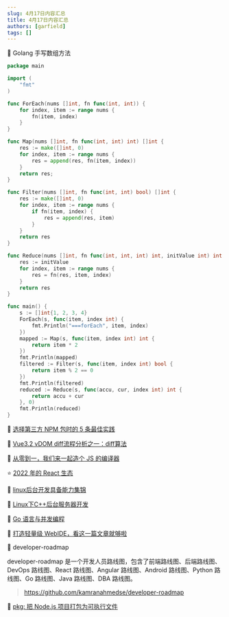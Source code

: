 ```yaml
---
slug: 4月17日内容汇总
title: 4月17日内容汇总
authors: [garfield]
tags: []
---
```


📒 Golang 手写数组方法

```go
package main

import (
    "fmt"
)

func ForEach(nums []int, fn func(int, int)) {
    for index, item := range nums {
        fn(item, index)
    }
}

func Map(nums []int, fn func(int, int) int) []int {
    res := make([]int, 0)
    for index, item := range nums {
        res = append(res, fn(item, index))
    }
    return res;
}

func Filter(nums []int, fn func(int, int) bool) []int {
    res := make([]int, 0)
    for index, item := range nums {
        if fn(item, index) {
            res = append(res, item)
        }
    }
    return res
}

func Reduce(nums []int, fn func(int, int, int) int, initValue int) int {
    res := initValue
    for index, item := range nums {
        res = fn(res, item, index)
    }
    return res
}

func main() {
    s := []int{1, 2, 3, 4}
    ForEach(s, func(item, index int) {
        fmt.Println("===forEach", item, index)
    })
    mapped := Map(s, func(item, index int) int {
        return item * 2
    })
    fmt.Println(mapped)
    filtered := Filter(s, func(item, index int) bool {
        return item % 2 == 0
    })
    fmt.Println(filtered)
    reduced := Reduce(s, func(accu, cur, index int) int {
        return accu + cur
    }, 0)
    fmt.Println(reduced)
}
```

📒 [选择第三方 NPM 包时的 5 条最佳实践](https://mp.weixin.qq.com/s/kGMsNmIXlT25NfRrifjnTQ)

📒 [Vue3.2 vDOM diff流程分析之一：diff算法](https://juejin.cn/post/7072321805792313357)

📒 [从零到一，我们来一起造个 JS 的编译器](https://mp.weixin.qq.com/s/pNossFUtJrDHshXbWLb4vA)

⭐️ [2022 年的 React 生态](https://juejin.cn/post/7085542534943883301)

📒 [linux后台开发具备能力集锦](https://zhuanlan.zhihu.com/p/163481957)

📒 [Linux下C++后台服务器开发](https://zhuanlan.zhihu.com/p/439279854)

📒 [Go 语言与并发编程](https://zhuanlan.zhihu.com/p/471317280)

📒 [打造轻量级 WebIDE，看这一篇文章就够啦](https://juejin.cn/post/7085224136980561927)

📒 developer-roadmap

developer-roadmap 是一个开发人员路线图，包含了前端路线图、后端路线图、DevOps 路线图、React 路线图、Angular 路线图、Android 路线图、Python 路线图、Go 路线图、Java 路线图、DBA 路线图。

> https://github.com/kamranahmedse/developer-roadmap

📒 [pkg: 把 Node.js 项目打包为可执行文件](https://github.com/vercel/pkg)
